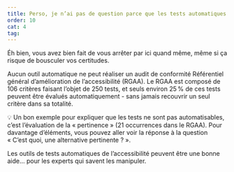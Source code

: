 ```yaml
---
title: Perso, je n’ai pas de question parce que les tests automatiques disent déjà que mon site est accessible
order: 10
cat: 4
tag:
---
```


Éh bien, vous avez bien fait de vous arrêter par ici quand même, même si ça risque de bousculer vos certitudes.

Aucun outil automatique ne peut réaliser un audit de conformité Référentiel général d’amélioration de l’accessibilité (RGAA). Le RGAA est composé de 106 critères faisant l’objet de 250 tests, et seuls environ 25 % de ces tests peuvent être évalués automatiquement -&nbsp;sans jamais recouvrir un seul critère dans sa totalité. 

<div class="fr-callout fr-callout--purple-glycine fr-mt-4w">
        <p class="fr-callout__text"><span aria-hidden="true">💡</span> Un bon exemple pour expliquer que les tests ne sont pas automatisables, c’est l’évaluation de la «&nbsp;pertinence&nbsp;» (21 occurrences dans le RGAA). Pour davantage d’éléments, vous pouvez aller voir la réponse à la question «&nbsp;C’est quoi, une alternative pertinente ?&nbsp;».</p>
</div>

Les outils de tests automatiques de l’accessibilité peuvent être une bonne aide… pour les experts qui savent les manipuler.
